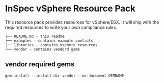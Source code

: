 # InSpec vSphere Resource Pack

This resource pack provides resources for vSphere/ESX. It will ship with the required resources to write your own compliance rules.

```
├── README.md - this readme
├── examples - contains example controls
├── libraries - contains vsphere resources
└── vendor - contains vendord gems
```

## vendor required gems

```
gem install --install-dir vendor --no-document GEMNAME
```
